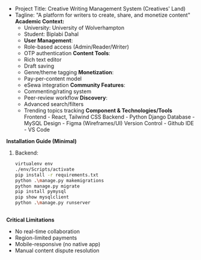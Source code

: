 - Project Title: Creative Writing Management System (Creatives' Land)
- Tagline: "A platform for writers to create, share, and monetize content"
  **Academic Context:**
  - University: University of Wolverhampton
  - Student: Biplabi Dahal
  - **User Management**: 
  - Role-based access (Admin/Reader/Writer) 
  - OTP authentication
  **Content Tools**:
  - Rich text editor
  - Draft saving
  - Genre/theme tagging
  **Monetization**:
  - Pay-per-content model
  - eSewa integration
  **Community Features**:
  - Commenting/rating system
  - Peer-review workflow
  **Discovery**:
  - Advanced search/filters
  - Trending topics tracking
**Component & Technologies/Tools**
 Frontend - React, Tailwind CSS
 Backend - Python Django
 Database - MySQL
 Design - Figma (Wireframes/UI)
 Version Control - Github
 IDE - VS Code

**Installation Guide (Minimal)**
1. Backend: 
   ```bash
   virtualenv env
   ./env/Scripts/activate    
   pip install -r requirements.txt
   python .\manage.py makemigrations
   python manage.py migrate
   pip install pymysql
   pip show mysqlclient
   python .\manage.py runserver
     
**Critical Limitations**
- No real-time collaboration
- Region-limited payments
- Mobile-responsive (no native app)
- Manual content dispute resolution


